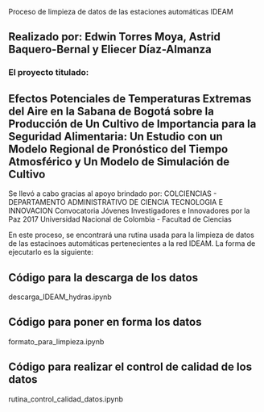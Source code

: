  Proceso de limpieza de datos de las estaciones automáticas IDEAM
## Realizado por: Edwin Torres Moya, Astrid Baquero-Bernal y Eliecer Díaz-Almanza

### El proyecto titulado:
## Efectos Potenciales de Temperaturas Extremas del Aire en la Sabana de Bogotá sobre la Producción de Un Cultivo de Importancia para la Seguridad Alimentaria: Un Estudio con un Modelo Regional de Pronóstico del Tiempo Atmosférico y Un Modelo de Simulación de Cultivo
Se llevó a cabo gracias al apoyo brindado por:
COLCIENCIAS - DEPARTAMENTO ADMINISTRATIVO DE CIENCIA TECNOLOGIA E INNOVACION
Convocatoria Jóvenes Investigadores e Innovadores por la Paz 2017
Universidad Nacional de Colombia - Facultad de Ciencias

En este proceso, se encontrará una rutina usada para la limpieza de datos de las estacinoes automáticas pertenecientes a la red IDEAM. La forma de ejecutarlo es la siguiente:

## Código para la descarga de los datos
descarga_IDEAM_hydras.ipynb

## Código para poner en forma los datos
formato_para_limpieza.ipynb

## Código para realizar el control de calidad de los datos
rutina_control_calidad_datos.ipynb
